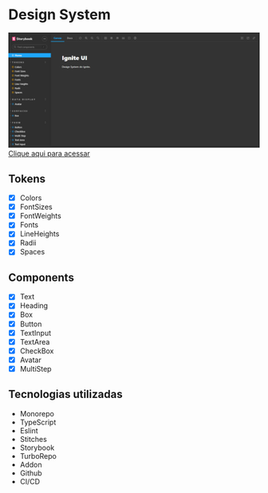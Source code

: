 # Design System

![preview](./.github/assets/preview.png)
[Clique aqui para acessar](https://gadiegon.github.io/05-design-system/)

## Tokens

- [x] Colors
- [x] FontSizes
- [x] FontWeights
- [x] Fonts
- [x] LineHeights
- [x] Radii
- [x] Spaces

## Components

- [x] Text
- [x] Heading
- [x] Box
- [x] Button
- [x] TextInput
- [x] TextArea
- [x] CheckBox
- [x] Avatar
- [x] MultiStep

## Tecnologias utilizadas

- Monorepo
- TypeScript
- Eslint
- Stitches
- Storybook
- TurboRepo
- Addon
- Github
- CI/CD